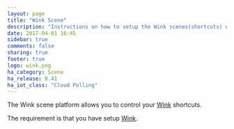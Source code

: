 ```yaml
---
layout: page
title: "Wink Scene"
description: "Instructions on how to setup the Wink scenes(shortcuts) within Home Assistant."
date: 2017-04-01 16:45
sidebar: true
comments: false
sharing: true
footer: true
logo: wink.png
ha_category: Scene
ha_release: 0.41
ha_iot_class: "Cloud Polling"
---
```



The Wink scene platform allows you to control your [Wink](http://www.wink.com/) shortcuts.

The requirement is that you have setup [Wink](/components/wink/).
